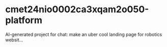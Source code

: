 # cmet24nio0002ca3xqam2o050-platform
AI-generated project for chat: make an uber cool landing page for robotics websit...
